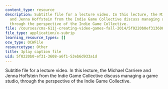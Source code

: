 ```yaml
---
content_type: resource
description: Subtitle file for a lecture video. In this lecture, the Michael Carriere
  and Jenna Hoffstein from the Indie Game Collective discuss managing a game studio,
  through the perspective of the Indie Game Collective.
file: /courses/cms-611j-creating-video-games-fall-2014/5f0220b0ef313608a6f153eb6d933a1d_knqdOcWTM.srt
file_type: application/x-subrip
learning_resource_types: []
ocw_type: OCWFile
resourcetype: Other
title: 3play caption file
uid: 5f0220b0-ef31-3608-a6f1-53eb6d933a1d
---
```

Subtitle file for a lecture video. In this lecture, the Michael Carriere and Jenna Hoffstein from the Indie Game Collective discuss managing a game studio, through the perspective of the Indie Game Collective.

